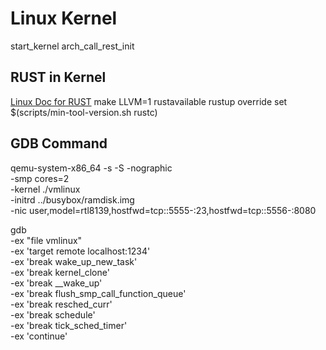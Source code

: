 # Linux Kernel

start_kernel
arch_call_rest_init

## RUST in Kernel

[Linux Doc for RUST](https://docs.kernel.org/rust/quick-start.html)
make LLVM=1 rustavailable
rustup override set $(scripts/min-tool-version.sh rustc)

## GDB Command

qemu-system-x86_64 -s -S -nographic					\
-smp cores=2								\
-kernel ./vmlinux							\
-initrd ../busybox/ramdisk.img						\
-nic user,model=rtl8139,hostfwd=tcp::5555-:23,hostfwd=tcp::5556-:8080

gdb							                \
	-ex "file vmlinux"						\
	-ex 'target remote localhost:1234'				\
	-ex 'break wake_up_new_task'					\
	-ex 'break kernel_clone'					\
	-ex 'break __wake_up'						\
	-ex 'break flush_smp_call_function_queue'			\
	-ex 'break resched_curr'					\
	-ex 'break schedule'						\
	-ex 'break tick_sched_timer'					\
	-ex 'continue'
